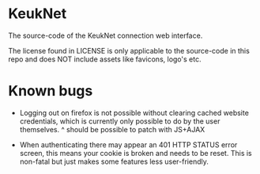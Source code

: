 # KeukNet
The source-code of the KeukNet connection web interface.

The license found in LICENSE is only applicable to the source-code in this repo and does NOT include assets like favicons, logo's etc.

# Known bugs

- Logging out on firefox is not possible without clearing cached website credentials, which is currently only possible to do by the user themselves.
^ should be possible to patch with JS+AJAX

- When authenticating there may appear an 401 HTTP STATUS error screen, this means your cookie is broken and needs to be reset. This is non-fatal but just makes some features less user-friendly.
